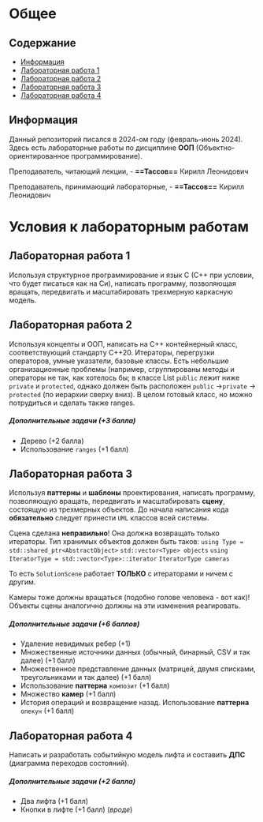 # Общее

## Содержание

- [Информация](#info)
- [Лабораторная работа 1](#lab1)
- [Лабораторная работа 2](#lab2)
- [Лабораторная работа 3](#lab3)
- [Лабораторная работа 4](#lab4)


## Информация <a name="info"></a>

Данный репозиторий писался в 2024-ом году (февраль-июнь 2024). Здесь есть лабораторные работы по дисциплине **ООП** (Объектно-ориентированное программирование).

Преподаватель, читающий лекции, - **==Тассов==** Кирилл Леонидович

Преподаватель, принимающий лабораторные, - **==Тассов==** Кирилл Леонидович


# Условия к лабораторным работам

## Лабораторная работа 1 <a name="lab1"></a>
Используя структурное программирование и язык С (С++ при условии, что будет писаться как на Си), написать программу, позволяющая вращать, передвигать и масштабировать трехмерную каркасную модель.

## Лабораторная работа 2 <a name="lab2"></a>
Используя концепты и ООП, написать на С++ контейнерный класс, соответствующий стандарту С++20. Итераторы, перегрузки операторов, умные указатели, базовые классы.
Есть небольшие организационные проблемы (например, сгруппированы методы и операторы не так, как хотелось бы; в классе List `public` лежит ниже `private` и `protected`, однако должен быть расположен `public` $\to$`private` $\to$ `protected` (по иерархии сверху вниз). В целом готовый класс, но можно потрудиться и сделать также ranges.

##### Дополнительные задачи (+3 балла)
- Дерево (+2 балла)
- Использование `ranges` (+1 балл)

## Лабораторная работа 3 <a name="lab3"></a>
Используя **паттерны** и **шаблоны** проектирования, написать программу, позволяющую вращать, передвигать и масштабировать **сцену**, состоящую из трехмерных объектов. До начала написания кода **обязательно** следует принести `UML` классов всей системы.

Сцена сделана **неправильно**! Она должна возвращать только итераторы. Тип хранимых объектов должен быть таков:
`using Type = std::shared_ptr<AbstractObject>`
`std::vector<Type> objects`
`using IteratorType = std::vector<Type>::iterator`
`IteratorType cameras`

То есть `SolutionScene` работает **ТОЛЬКО** с итераторами и ничем с другим.

Камеры тоже должны вращаться (подобно голове человека - вот как)! Объекты сцены аналогично должны на эти изменения реагировать.

##### Дополнительные задачи (+6 баллов)
- Удаление невидимых ребер (+1)
- Множественные источники данных (обычный, бинарный, CSV и так далее) (+1 балл)
- Множественное представление данных (матрицей, двумя списками, треугольниками и так далее) (+1 балл)
- Использование **паттерна** `композит` (+1 балл)
- Множество **камер** (+1 балл)
- История операций и возвращение назад. Использование **паттерна** `опекун` (+1 балл)

## Лабораторная работа 4 <a name="lab4"></a>
Написать и разработать событийную модель лифта и составить **ДПС** (диаграмма переходов состояний).

##### Дополнительные задачи (+2 балла)
- Два лифта (+1 балл)
- Кнопки в лифте (+1 балл) (*вроде*)
